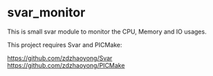 # svar_monitor

This is small svar module to monitor the CPU, Memory and IO usages.


This project requires Svar and PICMake:

https://github.com/zdzhaoyong/Svar
https://github.com/zdzhaoyong/PICMake
